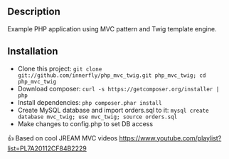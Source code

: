 Description
---
Example PHP application using MVC pattern and Twig template engine.

Installation
---
* Clone this project: `git clone git://github.com/innerfly/php_mvc_twig.git php_mvc_twig; cd php_mvc_twig`
* Download composer: `curl -s https://getcomposer.org/installer | php`
* Install dependencies: `php composer.phar install`
* Create MySQL database and import orders.sql to it: `mysql create database mvc_twig; use mvc_twig; source orders.sql`
* Make changes to config.php to set DB access 

:+1: Based on cool JREAM MVC videos https://www.youtube.com/playlist?list=PL7A20112CF84B2229